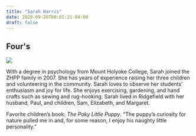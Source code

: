 ```yaml
---
title: "Sarah Harris"
date: 2020-09-26T00:01:21-04:00
draft: false
---
```


## Four's

![](/about/meet-our-staff/sarah-harris.jpeg)

With a degree in psychology from Mount Holyoke College, Sarah joined the ZHPP family in 2007. She has years of experience raising her three children and volunteering in the community. Sarah loves to observe her students’ enthusiasm and joy for life. She enjoys exercising, gardening, and hand crafts such as sewing and rug-hooking. Sarah lived in Ridgefield with her husband, Paul, and children, Sam, Elizabeth, and Margaret.

Favorite children’s book: *The Poky Little Puppy*. “The puppy’s curiosity for nature pulled me in and, for some reason, I enjoy his naughty little personality.”
